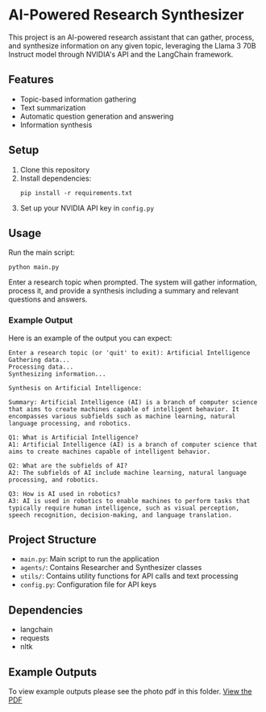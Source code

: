 # AI-Powered Research Synthesizer

This project is an AI-powered research assistant that can gather, process, and synthesize information on any given topic, leveraging the Llama 3 70B Instruct model through NVIDIA's API and the LangChain framework.

## Features

- Topic-based information gathering
- Text summarization
- Automatic question generation and answering
- Information synthesis

## Setup

1. Clone this repository
2. Install dependencies:
   ```
   pip install -r requirements.txt
   ```
3. Set up your NVIDIA API key in `config.py`

## Usage

Run the main script:

```
python main.py
```

Enter a research topic when prompted. The system will gather information, process it, and provide a synthesis including a summary and relevant questions and answers.

### Example Output

Here is an example of the output you can expect:

```
Enter a research topic (or 'quit' to exit): Artificial Intelligence
Gathering data...
Processing data...
Synthesizing information...

Synthesis on Artificial Intelligence:

Summary: Artificial Intelligence (AI) is a branch of computer science that aims to create machines capable of intelligent behavior. It encompasses various subfields such as machine learning, natural language processing, and robotics.

Q1: What is Artificial Intelligence?
A1: Artificial Intelligence (AI) is a branch of computer science that aims to create machines capable of intelligent behavior.

Q2: What are the subfields of AI?
A2: The subfields of AI include machine learning, natural language processing, and robotics.

Q3: How is AI used in robotics?
A3: AI is used in robotics to enable machines to perform tasks that typically require human intelligence, such as visual perception, speech recognition, decision-making, and language translation.
```

## Project Structure

- `main.py`: Main script to run the application
- `agents/`: Contains Researcher and Synthesizer classes
- `utils/`: Contains utility functions for API calls and text processing
- `config.py`: Configuration file for API keys

## Dependencies

- langchain
- requests
- nltk

## Example Outputs

To view example outputs please see the photo pdf in this folder. 
[View the PDF](https://github.com/stochastic-sisyphus/Portfolio/blob/main/AI-Research-Synthesizer/Photo.pdf)
